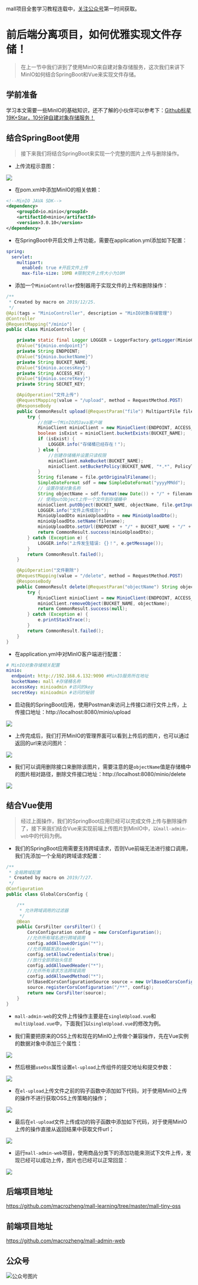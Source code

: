 mall项目全套学习教程连载中，[关注公众号](#公众号)第一时间获取。

# 前后端分离项目，如何优雅实现文件存储！

> 在上一节中我们讲到了使用MinIO来自建对象存储服务，这次我们来讲下MinIO如何结合SpringBoot和Vue来实现文件存储。

## 学前准备

学习本文需要一些MinIO的基础知识，还不了解的小伙伴可以参考下：[Github标星19K+Star，10分钟自建对象存储服务！](https://mp.weixin.qq.com/s/kvLZRqgm1lEITm1j6rzJ0A)

## 结合SpringBoot使用

> 接下来我们将结合SpringBoot来实现一个完整的图片上传与删除操作。

- 上传流程示意图：

![](../images/minio_use_22.png)

- 在pom.xml中添加MinIO的相关依赖：

```xml
<!--MinIO JAVA SDK-->
<dependency>
    <groupId>io.minio</groupId>
    <artifactId>minio</artifactId>
    <version>3.0.10</version>
</dependency>
```

- 在SpringBoot中开启文件上传功能，需要在application.yml添加如下配置：

```yaml
spring:
  servlet:
    multipart:
      enabled: true #开启文件上传
      max-file-size: 10MB #限制文件上传大小为10M
```

- 添加一个`MinioController`控制器用于实现文件的上传和删除操作：

```java
/**
 * Created by macro on 2019/12/25.
 */
@Api(tags = "MinioController", description = "MinIO对象存储管理")
@Controller
@RequestMapping("/minio")
public class MinioController {

    private static final Logger LOGGER = LoggerFactory.getLogger(MinioController.class);
    @Value("${minio.endpoint}")
    private String ENDPOINT;
    @Value("${minio.bucketName}")
    private String BUCKET_NAME;
    @Value("${minio.accessKey}")
    private String ACCESS_KEY;
    @Value("${minio.secretKey}")
    private String SECRET_KEY;

    @ApiOperation("文件上传")
    @RequestMapping(value = "/upload", method = RequestMethod.POST)
    @ResponseBody
    public CommonResult upload(@RequestParam("file") MultipartFile file) {
        try {
            //创建一个MinIO的Java客户端
            MinioClient minioClient = new MinioClient(ENDPOINT, ACCESS_KEY, SECRET_KEY);
            boolean isExist = minioClient.bucketExists(BUCKET_NAME);
            if (isExist) {
                LOGGER.info("存储桶已经存在！");
            } else {
                //创建存储桶并设置只读权限
                minioClient.makeBucket(BUCKET_NAME);
                minioClient.setBucketPolicy(BUCKET_NAME, "*.*", PolicyType.READ_ONLY);
            }
            String filename = file.getOriginalFilename();
            SimpleDateFormat sdf = new SimpleDateFormat("yyyyMMdd");
            // 设置存储对象名称
            String objectName = sdf.format(new Date()) + "/" + filename;
            // 使用putObject上传一个文件到存储桶中
            minioClient.putObject(BUCKET_NAME, objectName, file.getInputStream(), file.getContentType());
            LOGGER.info("文件上传成功!");
            MinioUploadDto minioUploadDto = new MinioUploadDto();
            minioUploadDto.setName(filename);
            minioUploadDto.setUrl(ENDPOINT + "/" + BUCKET_NAME + "/" + objectName);
            return CommonResult.success(minioUploadDto);
        } catch (Exception e) {
            LOGGER.info("上传发生错误: {}！", e.getMessage());
        }
        return CommonResult.failed();
    }

    @ApiOperation("文件删除")
    @RequestMapping(value = "/delete", method = RequestMethod.POST)
    @ResponseBody
    public CommonResult delete(@RequestParam("objectName") String objectName) {
        try {
            MinioClient minioClient = new MinioClient(ENDPOINT, ACCESS_KEY, SECRET_KEY);
            minioClient.removeObject(BUCKET_NAME, objectName);
            return CommonResult.success(null);
        } catch (Exception e) {
            e.printStackTrace();
        }
        return CommonResult.failed();
    }
}
```

- 在application.yml中对MinIO客户端进行配置：

```yaml
# MinIO对象存储相关配置
minio:
  endpoint: http://192.168.6.132:9090 #MinIO服务所在地址
  bucketName: mall #存储桶名称
  accessKey: minioadmin #访问的key
  secretKey: minioadmin #访问的秘钥
```

- 启动我的SpringBoot应用，使用Postman来访问上传接口进行文件上传，上传接口地址：http://localhost:8080/minio/upload

![](../images/minio_use_14.png)

- 上传完成后，我们打开MinIO的管理界面可以看到上传后的图片，也可以通过返回的url来访问图片：

![](../images/minio_use_15.png)

- 我们可以调用删除接口来删除该图片，需要注意的是`objectName`值是存储桶中的图片相对路径，删除文件接口地址：http://localhost:8080/minio/delete

![](../images/minio_use_16.png)


## 结合Vue使用

> 经过上面操作，我们的SpringBoot应用已经可以完成文件上传与删除操作了，接下来我们结合Vue来实现前端上传图片到MinIO中，以`mall-admin-web`中的代码为例。

- 我们的SpringBoot应用需要支持跨域请求，否则Vue前端无法进行接口调用，我们先添加一个全局的跨域请求配置：

```java
/**
 * 全局跨域配置
 * Created by macro on 2019/7/27.
 */
@Configuration
public class GlobalCorsConfig {

    /**
     * 允许跨域调用的过滤器
     */
    @Bean
    public CorsFilter corsFilter() {
        CorsConfiguration config = new CorsConfiguration();
        //允许所有域名进行跨域调用
        config.addAllowedOrigin("*");
        //允许跨越发送cookie
        config.setAllowCredentials(true);
        //放行全部原始头信息
        config.addAllowedHeader("*");
        //允许所有请求方法跨域调用
        config.addAllowedMethod("*");
        UrlBasedCorsConfigurationSource source = new UrlBasedCorsConfigurationSource();
        source.registerCorsConfiguration("/**", config);
        return new CorsFilter(source);
    }
}
```

- `mall-admin-web`的文件上传操作主要是在`singleUpload.vue`和`multiUpload.vue`中，下面我们以`singleUpload.vue`的修改为例。

- 我们需要把原来的OSS上传和现在的MinIO上传做个兼容操作，先在Vue实例的数据对象中添加三个属性：

![](../images/minio_use_17.png)

- 然后根据`useOss`属性设置`el-upload`上传组件的提交地址和提交参数：

![](../images/minio_use_18.png)

- 在`el-upload`上传文件之前的钩子函数中添加如下代码，对于使用MinIO上传的操作不进行获取OSS上传策略的操作；

![](../images/minio_use_19.png)

- 最后在`el-upload`文件上传成功的钩子函数中添加如下代码，对于使用MinIO上传的操作直接从返回结果中获取文件url；

![](../images/minio_use_20.png)

- 运行`mall-admin-web`项目，使用商品分类下的添加功能来测试下文件上传，发现已经可以成功上传，图片也已经可以正常回显：

![](../images/minio_use_21.png)

## 后端项目地址

https://github.com/macrozheng/mall-learning/tree/master/mall-tiny-oss

## 前端项目地址

https://github.com/macrozheng/mall-admin-web

## 公众号

![公众号图片](http://macro-oss.oss-cn-shenzhen.aliyuncs.com/mall/banner/qrcode_for_macrozheng_258.jpg)


